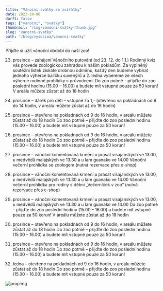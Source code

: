 ```yaml
--- 
title: "Vánoční svátky se zvířátky"
date: 2023-10-06
darft: false
tags: ["vanocni", "svatky"]
thumbnail: "/img/vanocni-svatky-thumb.jpg"
slug: "vanocni-svatky"
path: "/blog/vysocina/vanocni-svatky"
---
```




Přijďte si užít vánoční období do naší zoo!

23. prosince – zahájení Vánočního putování (od 23. 12. do 1.1.)
Rodinný kvíz vás provede zoologickou zahradou k našim pokladům. Za vyplněný soutěžní lístek získáte drobnou odměnu, každý den budeme vybírat jednoho výherce balíčku suvenýrů a 2. ledna vybereme ze všech výherce rodinné prohlídky s průvodcem.
Do zoo potmě – přijďte do zoo poslední hodinu (15.00 – 16.00) a budete mít vstupné pouze za 50 korun! V areálu můžete zůstat až do 18 hodin

24. prosince – dárek pro děti – vstupné za 1,- (otevřeno na pokladnách od 9 do 14 hodin, v areálu můžete zůstat až do 16 hodin)

25. prosince – otevřeno na pokladnách od 9 do 16 hodin, v areálu můžete zůstat až do 18 hodin
Do zoo potmě – přijďte do zoo poslední hodinu (15.00 – 16.00) a budete mít vstupné pouze za 50 korun!

26. prosince – otevřeno na pokladnách od 9 do 16 hodin, v areálu můžete zůstat až do 18 hodin
Do zoo potmě – přijďte do zoo poslední hodinu (15.00 – 16.00) a budete mít vstupné pouze za 50 korun!

27. prosince – vánoční komentovaná krmení u prasat visajanských ve 13.00, u medvědů malajských ve 13.30 a u lam guanako ve 14.00
Vánoční večerní prohlídka se zoologem (nutná rezervace přes e-shop)

28. prosince – vánoční komentovaná krmení u prasat visajanských ve 13.00, u medvědů malajských ve 13.30 a u lam guanako ve 14.00
Vánoční večerní prohlídka pro rodiny s dětmi „Večerníček v zoo“  (nutná rezervace přes e-shop)

29. prosince – vánoční komentovaná krmení u prasat visajanských ve 13.00, u medvědů malajských ve 13.30 a u lam guanako ve 14.00
Do zoo potmě – přijďte do zoo poslední hodinu (15.00 – 16.00) a budete mít vstupné pouze za 50 korun! V areálu můžete zůstat až do 18 hodin

 30. prosince – otevřeno na pokladnách od 9 do 16 hodin, v areálu můžete zůstat až do 18 hodin
Do zoo potmě – přijďte do zoo poslední hodinu (15.00 – 16.00) a budete mít vstupné pouze za 50 korun!

31. prosince – otevřeno na pokladnách od 9 do 16 hodin, v areálu můžete zůstat až do 18 hodin
Do zoo potmě – přijďte do zoo poslední hodinu (15.00 – 16.00) a budete mít vstupné pouze za 50 korun!

1. ledna – otevřeno na pokladnách od 9 do 16 hodin, v areálu můžete zůstat až do 18 hodin
Do zoo potmě – přijďte do zoo poslední hodinu (15.00 – 16.00) a budete mít vstupné pouze za 50 korun!



![propimg](/img/vanocni-svatky.jpg)

